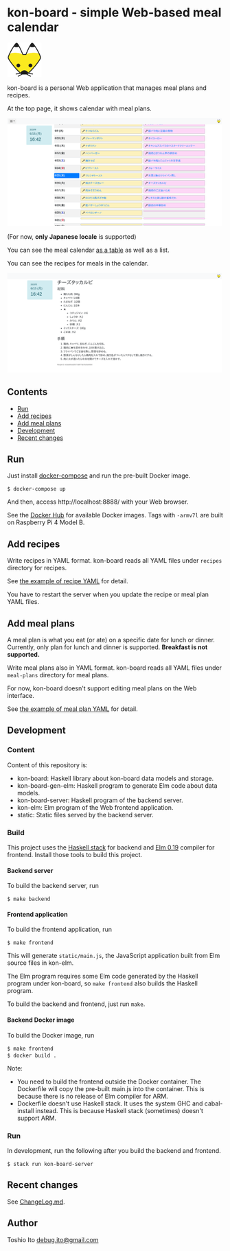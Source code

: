 # kon-board - simple Web-based meal calendar

<img src="static/icons/d/kon.svg" width="80" />

kon-board is a personal Web application that manages meal plans and recipes.

At the top page, it shows calendar with meal plans.

<a href="screenshots/shot_calendar.png"><img src="screenshots/shot_calendar.png" alt="Calendar" width="500" /></a>

(For now, **only Japanese locale** is supported)

You can see the meal calendar [as a table](screenshots/shot_caltable.png) as well as a list.

You can see the recipes for meals in the calendar.

<a href="screenshots/shot_recipe.png"><img src="screenshots/shot_recipe.png" alt="Recipe" width="500" /></a>

## Contents

- [Run](#run)
- [Add recipes](#add-recipes)
- [Add meal plans](#add-meal-plans)
- [Development](#development)
- [Recent changes](#recent-changes)


## Run

Just install [docker-compose](https://docs.docker.com/compose/) and run the pre-built Docker image.

    $ docker-compose up

And then, access http://localhost:8888/ with your Web browser.

See the [Docker Hub](https://hub.docker.com/r/debugito/kon-board/tags) for available Docker images. Tags with `-armv7l` are built on Raspberry Pi 4 Model B.


## Add recipes

Write recipes in YAML format. kon-board reads all YAML files under `recipes` directory for recipes.

See [the example of recipe YAML](kon-board/test/recipes/recipe_example.yaml) for detail.

You have to restart the server when you update the recipe or meal plan YAML files.

## Add meal plans

A meal plan is what you eat (or ate) on a specific date for lunch or dinner. Currently, only plan for lunch and dinner is supported. **Breakfast is not supported.**

Write meal plans also in YAML format. kon-board reads all YAML files under `meal-plans` directory for meal plans.

For now, kon-board doesn't support editing meal plans on the Web interface.

See [the example of meal plan YAML](kon-board/test/meal-plans/plan_example.yaml) for detail.

## Development

### Content

Content of this repository is:

- kon-board: Haskell library about kon-board data models and storage.
- kon-board-gen-elm: Haskell program to generate Elm code about data models.
- kon-board-server: Haskell program of the backend server.
- kon-elm: Elm program of the Web frontend application.
- static: Static files served by the backend server.

### Build

This project uses the [Haskell stack](https://docs.haskellstack.org/) for backend and [Elm 0.19](https://elm-lang.org/) compiler for frontend. Install those tools to build this project.

#### Backend server

To build the backend server, run

    $ make backend

#### Frontend application

To build the frontend application, run

    $ make frontend

This will generate `static/main.js`, the JavaScript application built from Elm source files in kon-elm.

The Elm program requires some Elm code generated by the Haskell program under kon-board, so `make frontend` also builds the Haskell program.

To build the backend and frontend, just run `make`.

#### Backend Docker image

To build the Docker image, run

    $ make frontend
    $ docker build .

Note:

- You need to build the frontend outside the Docker container. The Dockerfile will copy the pre-built main.js into the container. This is because there is no release of Elm compiler for ARM.
- Dockerfile doesn't use Haskell stack. It uses the system GHC and cabal-install instead. This is because Haskell stack (sometimes) doesn't support ARM.

### Run

In development, run the following after you build the backend and frontend.

    $ stack run kon-board-server

## Recent changes

See [ChangeLog.md](kon-board/ChangeLog.md).

## Author

Toshio Ito <debug.ito@gmail.com>
